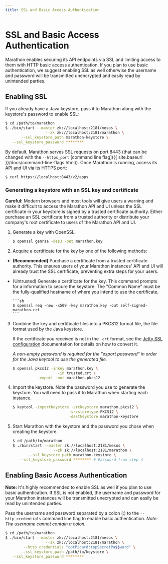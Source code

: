 ```yaml
---
title: SSL and Basic Access Authentication
---
```


# SSL and Basic Access Authentication

Marathon enables securing its API endpoints via SSL and limiting access to them
with HTTP basic access authentication. If you plan to use basic authentication,
we suggest enabling SSL as well otherwise the username and password will be
transmitted unencrypted and easily read by unintended parties.

## Enabling SSL

If you already have a Java keystore, pass it to Marathon along with the
keystore's password to enable SSL:

```sh
$ cd /path/to/marathon
$ ./bin/start --master zk://localhost:2181/mesos \
                  --zk zk://localhost:2181/marathon \
       --ssl_keystore_path marathon-keystore \
   --ssl_keystore_password ********
```

By default, Marathon serves SSL requests on port 8443 (that can be changed with
the `--https_port`
[command line flag]({{ site.baseurl }}/docs/command-line-flags.html)). Once
  Marathon is running, access its API and UI via its HTTPS port:

```sh
$ curl https://localhost:8443/v2/apps
```

### Generating a keystore with an SSL key and certificate

<div class="alert alert-warning">
  <strong>Careful:</strong> Modern browsers and most tools will give users a
  warning and make it difficult to access the Marathon API and UI unless the SSL
  certificate in your keystore is signed by a trusted certificate authority.
  Either purchase an SSL certificate from a trusted authority or distribute your
  company's root certificate to users of the Marathon API and UI.
</div>

1. Generate a key with OpenSSL.

    ```sh
    $ openssl genrsa -des3 -out marathon.key
    ```

2. Acquire a certificate for the key by one of the following methods:
  * **(Recommended)** Purchase a certificate from a trusted certificate
    authority. This ensures users of your Marathon instances' API and UI will
    already trust the SSL certificate, preventing extra steps for your users.
  * (Untrusted) Generate a certificate for the key. This command prompts for a
    information to secure the keystore. The "Common Name" must be the
    fully-qualified hostname of where you intend to use the certificate.

        ```sh
        $ openssl req -new -x509 -key marathon.key -out self-signed-marathon.crt
        ```

3. Combine the key and certificate files into a PKCS12 format file, the file
   format used by the Java keystore.

    If the certificate you received is not in the `.crt` format, see the
    [Jetty SSL configuration](http://www.eclipse.org/jetty/documentation/current/configuring-ssl.html#loading-keys-and-certificates)
    documentation for details on how to convert it.

    _A non-empty password is required for the "export password" in order for the
    Java keytool to use the generated file._

    ```sh
    $ openssl pkcs12 -inkey marathon.key \
                        -in trusted.crt \
               -export -out marathon.pkcs12
    ```

4. Import the keystore. Note the password you use to generate the keystore.
   You will need to pass it to Marathon when starting each instance.

    ```sh
    $ keytool -importkeystore -srckeystore marathon.pkcs12 \
                             -srcstoretype PKCS12 \
                             -destkeystore marathon-keystore
    ```

5. Start Marathon with the keystore and the password you chose when creating the
   keystore.

    ```sh
    $ cd /path/to/marathon
    $ ./bin/start --master zk://localhost:2181/mesos \
                      --zk zk://localhost:2181/marathon \
           --ssl_keystore_path marathon-keystore \
       --ssl_keystore_password ******** # Password from step 4
    ```

## Enabling Basic Access Authentication

<div class="alert alert-info">
  <strong>Note:</strong> It's highly recommended to enable SSL as well if you
  plan to use basic authentication. If SSL is not enabled, the username and
  password for your Marathon instances will be transmitted unecrypted and can
  easily be read by unintended parties.
</div>

Pass the username and password separated by a colon (:) to the
`--http_credentials` command line flag to enable basic authentication. *Note:
The username cannot contain a colon.*

```sh
$ cd /path/to/marathon
$ ./bin/start --master zk://localhost:2181/mesos \
                  --zk zk://localhost:2181/marathon \
        --http_credentials "cptPicard:topSecretPa$$word" \
       --ssl_keystore_path /path/to/keystore \
   --ssl_keystore_password ********
```
